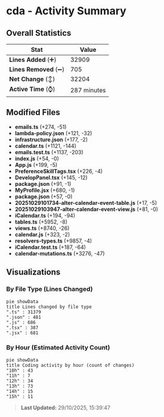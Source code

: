 # cda - Activity Summary 

## Overall Statistics

| Stat                   | Value                                                             |
| ---------------------- | ----------------------------------------------------------------- |
| **Lines Added** (➕)   | 32909                                          |
| **Lines Removed** (➖) | 705                                        |
| **Net Change** (↕)    | 32204                |
| **Active Time** (⌚)   | 287 minutes |


## Modified Files
- **emails.ts** (+274, -51)
- **lambda-policy.json** (+121, -32)
- **infrastructure.json** (+177, -2)
- **calendar.ts** (+1121, -144)
- **emails.test.ts** (+1137, -203)
- **index.js** (+54, -0)
- **App.js** (+199, -5)
- **PreferenceSkillTags.tsx** (+226, -4)
- **DevelopPanel.tsx** (+145, -12)
- **package.json** (+91, -1)
- **MyProfile.jsx** (+680, -1)
- **package.json** (+57, -0)
- **20251029101734-alter-calendar-event-table.js** (+17, -5)
- **20251029103947-alter-calendar-event-view.js** (+81, -0)
- **iCalendar.ts** (+194, -94)
- **tables.ts** (+5952, -8)
- **views.ts** (+8740, -26)
- **calendar.js** (+323, -2)
- **resolvers-types.ts** (+9857, -4)
- **iCalendar.test.ts** (+187, -64)
- **calendar-mutations.ts** (+3276, -47)

## Visualizations

### By File Type (Lines Changed)

```mermaid
pie showData
title Lines changed by file type
".ts" : 31379
".json" : 481
".js" : 686
".tsx" : 387
".jsx" : 681
```

### By Hour (Estimated Activity Count)

```mermaid
pie showData
title Coding activity by hour (count of changes)
"10h" : 43
"11h" : 7
"12h" : 34
"13h" : 73
"14h" : 15
"15h" : 11
```


> **Last Updated:** 29/10/2025, 15:39:47